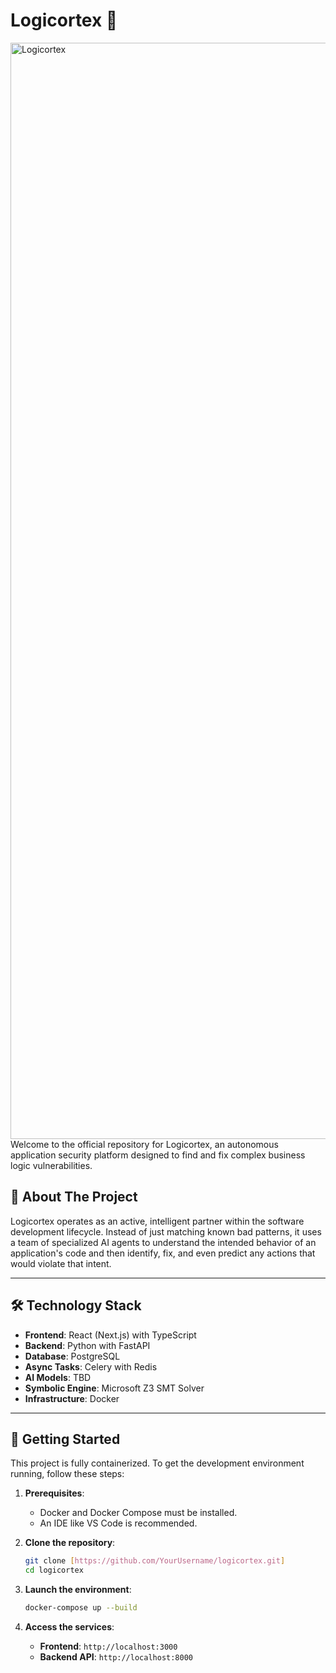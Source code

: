 # Logicortex 🧠
<img width="1754" height="1754" alt="Logicortex" src="https://github.com/user-attachments/assets/15323f6e-c25f-493c-a3b7-6363914bf04f" />
Welcome to the official repository for Logicortex, an autonomous application security platform designed to find and fix complex business logic vulnerabilities.

## 📜 About The Project


Logicortex operates as an active, intelligent partner within the software development lifecycle. Instead of just matching known bad patterns, it uses a team of specialized AI agents to understand the intended behavior of an application's code and then identify, fix, and even predict any actions that would violate that intent.

---

## 🛠️ Technology Stack

* **Frontend**: React (Next.js) with TypeScript
* **Backend**: Python with FastAPI
* **Database**: PostgreSQL
* **Async Tasks**: Celery with Redis
* **AI Models**: TBD
* **Symbolic Engine**: Microsoft Z3 SMT Solver
* **Infrastructure**: Docker

---

## 🚀 Getting Started

This project is fully containerized. To get the development environment running, follow these steps:

1.  **Prerequisites**:
    * Docker and Docker Compose must be installed.
    * An IDE like VS Code is recommended.

2.  **Clone the repository**:
    ```sh
    git clone [https://github.com/YourUsername/logicortex.git]
    cd logicortex
    ```

3.  **Launch the environment**:
    ```sh
    docker-compose up --build
    ```

4.  **Access the services**:
    * **Frontend**: `http://localhost:3000`
    * **Backend API**: `http://localhost:8000`
